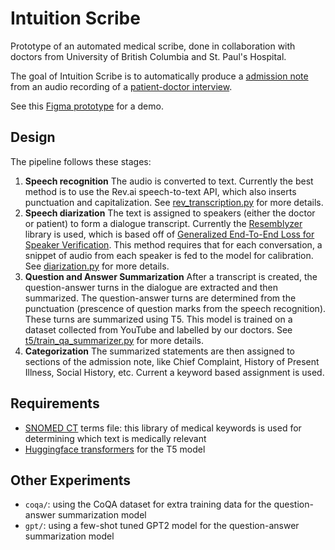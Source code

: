 # Intuition Scribe
Prototype of an automated medical scribe, done in collaboration with doctors from University of British Columbia and St. Paul's Hospital.

The goal of Intuition Scribe is to automatically produce a [admission note](https://en.wikipedia.org/wiki/Admission_note) from an audio recording of a [patient-doctor interview](https://www.youtube.com/watch?v=9om2tedf9oo).

See this [Figma prototype](https://www.figma.com/proto/rL3K2u8oeqsG0gcuiHLJY1/Intuition-Scribe?node-id=97%3A20&scaling=min-zoom&page-id=0%3A1&starting-point-node-id=337%3A2) for a demo.

## Design
The pipeline follows these stages:
1. **Speech recognition** The audio is converted to text. Currently the best method is to use the Rev.ai speech-to-text API, which also inserts punctuation and capitalization. See [rev_transcription.py](rev_transcription.py) for more details.
2. **Speech diarization** The text is assigned to speakers (either the doctor or patient) to form a dialogue transcript. Currently the [Resemblyzer](https://github.com/resemble-ai/Resemblyzer) library is used, which is based off of [Generalized End-To-End Loss for Speaker Verification](https://arxiv.org/pdf/1710.10467.pdf). This method requires that for each conversation, a snippet of audio from each speaker is fed to the model for calibration. See [diarization.py](diarization.py) for more details.
3. **Question and Answer Summarization** After a transcript is created, the question-answer turns in the dialogue are extracted and then summarized. The question-answer turns are determined from the punctuation (prescence of question marks from the speech recognition). These turns are summarized using T5. This model is trained on a dataset collected from YouTube and labelled by our doctors. See [t5/train_qa_summarizer.py](t5/train_qa_summarizer.py) for more details.
4. **Categorization** The summarized statements are then assigned to sections of the admission note, like Chief Complaint, History of Present Illness, Social History, etc. Current a keyword based assignment is used.

## Requirements
* [SNOMED CT](https://www.snomed.org/) terms file: this library of medical keywords is used for determining which text is medically relevant
* [Huggingface transformers](https://huggingface.co/transformers/) for the T5 model

## Other Experiments
* `coqa/`: using the CoQA dataset for extra training data for the question-answer summarization model
* `gpt/`: using a few-shot tuned GPT2 model for the question-answer summarization model